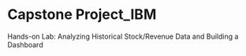 # Capstone Project_IBM

Hands-on Lab: Analyzing Historical Stock/Revenue Data and Building a Dashboard
